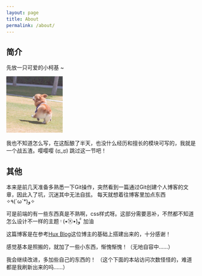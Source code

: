 ```yaml
---
layout: page
title: About
permalink: /about/
---
```


## 简介
先放一只可爱的小柯基 ~ 

<img src="/img/about/about_img1.jpg" height = "150" width = "150">


我也不知道怎么写，在这酝酿了半天，也没什么经历和擅长的模块可写的，我就是一个战五渣。嘤嘤嘤 (ಥ_ಥ)
跳过这一节吧！

## 其他
本来是前几天准备多熟悉一下Git操作，突然看到一篇通过Git创建个人博客的文章，因此入了坑，沉迷其中无法自拔。
每天就想着往博客里加点东西 ✧٩(ˊωˋ*)و✧

可是前端的有一些东西真是不熟啊，css样式呀。这部分需要恶补，不然都不知道怎么设计不一样的主题 ᵎ
(•̀㉨•́)و ̑̑ 加油

这篇博客是在参考[Hux Blog][Hux Blog]这位博主的基础上搭建出来的，十分感谢！

感觉基本是照搬的，就加了一些小东西，惭愧惭愧！（无地自容中……）

我会继续改进，多加些自己的东西的！
（这个下面的本站访问次数怪怪的，难道都是我刷新出来的吗……）




[Hux Blog]:https://huangxuan.me/





